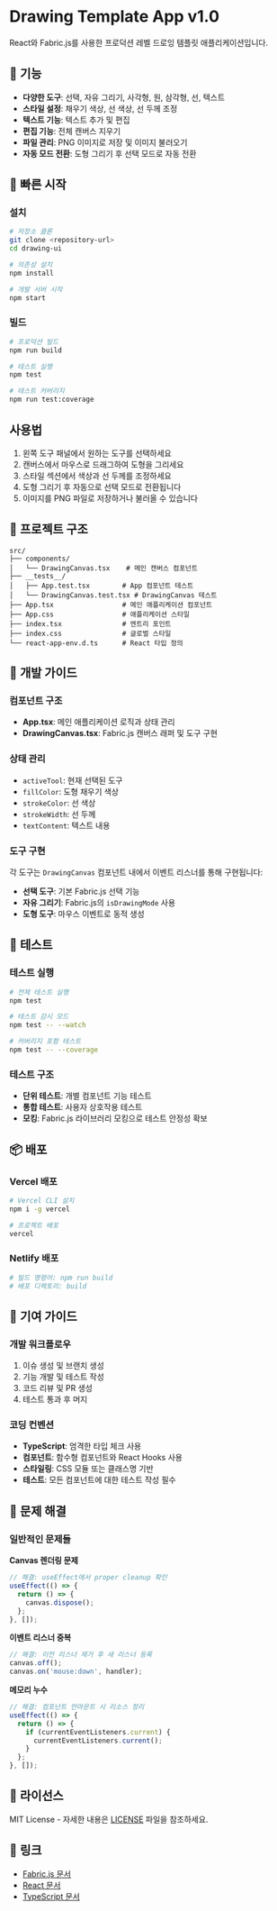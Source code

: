 # Drawing Template App v1.0

React와 Fabric.js를 사용한 프로덕션 레벨 드로잉 템플릿 애플리케이션입니다.

## 🎨 기능

- **다양한 도구**: 선택, 자유 그리기, 사각형, 원, 삼각형, 선, 텍스트
- **스타일 설정**: 채우기 색상, 선 색상, 선 두께 조정
- **텍스트 기능**: 텍스트 추가 및 편집
- **편집 기능**: 전체 캔버스 지우기
- **파일 관리**: PNG 이미지로 저장 및 이미지 불러오기
- **자동 모드 전환**: 도형 그리기 후 선택 모드로 자동 전환

## 🚀 빠른 시작

### 설치
```bash
# 저장소 클론
git clone <repository-url>
cd drawing-ui

# 의존성 설치
npm install

# 개발 서버 시작
npm start
```

### 빌드
```bash
# 프로덕션 빌드
npm run build

# 테스트 실행
npm test

# 테스트 커버리지
npm run test:coverage
```

## 사용법

1. 왼쪽 도구 패널에서 원하는 도구를 선택하세요
2. 캔버스에서 마우스로 드래그하여 도형을 그리세요
3. 스타일 섹션에서 색상과 선 두께를 조정하세요
4. 도형 그리기 후 자동으로 선택 모드로 전환됩니다
5. 이미지를 PNG 파일로 저장하거나 불러올 수 있습니다

## 📁 프로젝트 구조

```
src/
├── components/
│   └── DrawingCanvas.tsx    # 메인 캔버스 컴포넌트
├── __tests__/
│   ├── App.test.tsx        # App 컴포넌트 테스트
│   └── DrawingCanvas.test.tsx # DrawingCanvas 테스트
├── App.tsx                 # 메인 애플리케이션 컴포넌트
├── App.css                 # 애플리케이션 스타일
├── index.tsx               # 엔트리 포인트
├── index.css               # 글로벌 스타일
└── react-app-env.d.ts      # React 타입 정의
```

## 🔧 개발 가이드

### 컴포넌트 구조
- **App.tsx**: 메인 애플리케이션 로직과 상태 관리
- **DrawingCanvas.tsx**: Fabric.js 캔버스 래퍼 및 도구 구현

### 상태 관리
- `activeTool`: 현재 선택된 도구
- `fillColor`: 도형 채우기 색상
- `strokeColor`: 선 색상
- `strokeWidth`: 선 두께
- `textContent`: 텍스트 내용

### 도구 구현
각 도구는 `DrawingCanvas` 컴포넌트 내에서 이벤트 리스너를 통해 구현됩니다:
- **선택 도구**: 기본 Fabric.js 선택 기능
- **자유 그리기**: Fabric.js의 `isDrawingMode` 사용
- **도형 도구**: 마우스 이벤트로 동적 생성

## 🧪 테스트

### 테스트 실행
```bash
# 전체 테스트 실행
npm test

# 테스트 감시 모드
npm test -- --watch

# 커버리지 포함 테스트
npm test -- --coverage
```

### 테스트 구조
- **단위 테스트**: 개별 컴포넌트 기능 테스트
- **통합 테스트**: 사용자 상호작용 테스트
- **모킹**: Fabric.js 라이브러리 모킹으로 테스트 안정성 확보

## 📦 배포

### Vercel 배포
```bash
# Vercel CLI 설치
npm i -g vercel

# 프로젝트 배포
vercel
```

### Netlify 배포
```bash
# 빌드 명령어: npm run build
# 배포 디렉토리: build
```

## 🤝 기여 가이드

### 개발 워크플로우
1. 이슈 생성 및 브랜치 생성
2. 기능 개발 및 테스트 작성
3. 코드 리뷰 및 PR 생성
4. 테스트 통과 후 머지

### 코딩 컨벤션
- **TypeScript**: 엄격한 타입 체크 사용
- **컴포넌트**: 함수형 컴포넌트와 React Hooks 사용
- **스타일링**: CSS 모듈 또는 클래스명 기반
- **테스트**: 모든 컴포넌트에 대한 테스트 작성 필수

## 🐛 문제 해결

### 일반적인 문제들

**Canvas 렌더링 문제**
```typescript
// 해결: useEffect에서 proper cleanup 확인
useEffect(() => {
  return () => {
    canvas.dispose();
  };
}, []);
```

**이벤트 리스너 중복**
```typescript
// 해결: 이전 리스너 제거 후 새 리스너 등록
canvas.off();
canvas.on('mouse:down', handler);
```

**메모리 누수**
```typescript
// 해결: 컴포넌트 언마운트 시 리소스 정리
useEffect(() => {
  return () => {
    if (currentEventListeners.current) {
      currentEventListeners.current();
    }
  };
}, []);
```

## 📄 라이선스

MIT License - 자세한 내용은 [LICENSE](LICENSE) 파일을 참조하세요.

## 🔗 링크

- [Fabric.js 문서](http://fabricjs.com/docs/)
- [React 문서](https://reactjs.org/docs/)
- [TypeScript 문서](https://www.typescriptlang.org/docs/)
